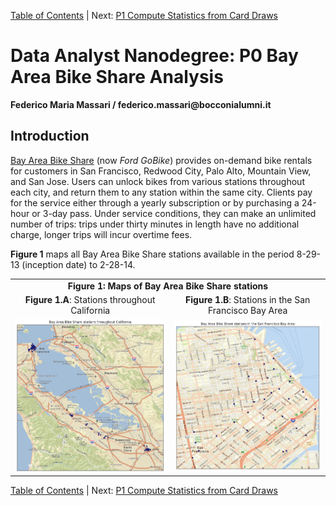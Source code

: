 [Table of Contents](https://github.com/federicomariamassari/udacity-dand/blob/master/README.md) | Next: [P1 Compute Statistics from Card Draws](https://nbviewer.jupyter.org/github/federicomariamassari/udacity-dand/blob/master/projects/p1/dand-p1-compute-statistics-from-card-draws.ipynb)
# Data Analyst Nanodegree: P0 Bay Area Bike Share Analysis
__Federico Maria Massari / federico.massari@bocconialumni.it__
## Introduction
[Bay Area Bike Share](https://www.fordgobike.com) (now _Ford GoBike_) provides on-demand bike rentals for customers in San Francisco, Redwood City, Palo Alto, Mountain View, and San Jose. Users can unlock bikes from various stations throughout each city, and return them to any station within the same city. Clients pay for the service either through a yearly subscription or by purchasing a 24-hour or 3-day pass. Under service conditions, they can make an unlimited number of trips: trips under thirty minutes in length have no additional charge, longer trips will incur overtime fees.

__Figure 1__ maps all Bay Area Bike Share stations available in the period 8-29-13 (inception date) to 2-28-14.

<table>
  <tr>
      <td align="center" colspan="2"><b>Figure 1: Maps of Bay Area Bike Share stations</b></td>
  </tr>
  <tr>
  </tr>
  <tr>
  <td align="center"><b>Figure 1.A</b>: Stations throughout California<img align="center"></td>
  <td align="center"><b>Figure 1.B</b>: Stations in the San Francisco Bay Area<img align="center"></td>
  <tr>
  </tr>
  <tr>
    <td align="center"><img align="center" src="./img/babs-full.png"/></td>
    <td align="center"><img align="center" src="./img/babs-sf.png"/></td>
  </tr>
</table>

[Table of Contents](https://github.com/federicomariamassari/udacity-dand/blob/master/README.md) | Next: [P1 Compute Statistics from Card Draws](https://nbviewer.jupyter.org/github/federicomariamassari/udacity-dand/blob/master/projects/p1/dand-p1-compute-statistics-from-card-draws.ipynb)
